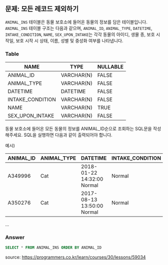 ## 문제: 모든 레코드 제외하기

`ANIMAL_INS` 테이블은 동물 보호소에 들어온 동물의 정보를 담은 테이블입니다. `ANIMAL_INS` 테이블 구조는 다음과 같으며, `ANIMAL_ID`, `ANIMAL_TYPE`, `DATETIME`, `INTAKE_CONDITION`, `NAME`, `SEX_UPON_INTAKE`는 각각 동물의 아이디, 생물 종, 보호 시작일, 보호 시작 시 상태, 이름, 성별 및 중성화 여부를 나타냅니다.

### Table

| NAME             | TYPE       | NULLABLE |
|------------------|------------|----------|
| ANIMAL_ID        | VARCHAR(N) | FALSE    |
| ANIMAL_TYPE      | VARCHAR(N) | FALSE    |
| DATETIME         | DATETIME   | FALSE    |
| INTAKE_CONDITION | VARCHAR(N) | FALSE    |
| NAME             | VARCHAR(N) | TRUE     |
| SEX_UPON_INTAKE  | VARCHAR(N) | FALSE    |

동물 보호소에 들어온 모든 동물의 정보를 ANIMAL_ID순으로 조회하는 SQL문을 작성해주세요. SQL을 실행하면 다음과 같이 출력되어야 합니다.

예시)

| ANIMAL_ID	  | ANIMAL_TYPE	| DATETIME	                  | INTAKE_CONDITION	| NAME	| SEX_UPON_INTAKE |
|-------------|-------------|-----------------------------|-------------------|-------|-----------------|
| A349996	    | Cat	        | 2018-01-22 14:32:00	Normal  | Normal            | Sugar	| Neutered Male   |
| A350276	    | Cat	        | 2017-08-13 13:50:00	Normal	| Normal            | Jewel	| Spayed Female   |

...

### Answer

```SQL
SELECT * FROM ANIMAL_INS ORDER BY ANIMAL_ID
```


<bold> source: https://programmers.co.kr/learn/courses/30/lessons/59034 </bold>
